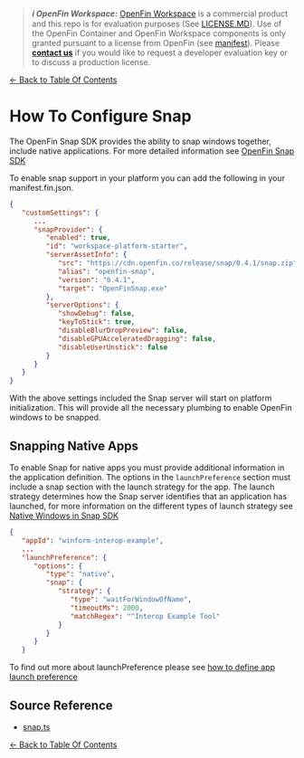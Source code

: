 > **_:information_source: OpenFin Workspace:_** [OpenFin Workspace](https://www.openfin.co/workspace/) is a commercial product and this repo is for evaluation purposes (See [LICENSE.MD](../LICENSE.MD)). Use of the OpenFin Container and OpenFin Workspace components is only granted pursuant to a license from OpenFin (see [manifest](../public/manifest.fin.json)). Please [**contact us**](https://www.openfin.co/workspace/poc/) if you would like to request a developer evaluation key or to discuss a production license.

[<- Back to Table Of Contents](../README.md)

# How To Configure Snap

The OpenFin Snap SDK provides the ability to snap windows together, include native applications.
For more detailed information see [OpenFin Snap SDK](https://developers.openfin.co/of-docs/docs/snap)

To enable snap support in your platform you can add the following in your manifest.fin.json.

```json
{
   "customSettings": {
      ...
      "snapProvider": {
         "enabled": true,
         "id": "workspace-platform-starter",
         "serverAssetInfo": {
            "src": "https://cdn.openfin.co/release/snap/0.4.1/snap.zip",
            "alias": "openfin-snap",
            "version": "0.4.1",
            "target": "OpenFinSnap.exe"
         },
         "serverOptions": {
            "showDebug": false,
            "keyToStick": true,
            "disableBlurDropPreview": false,
            "disableGPUAcceleratedDragging": false,
            "disableUserUnstick": false
         }
      }
   }
}
```

With the above settings included the Snap server will start on platform initialization. This will provide all the necessary plumbing to enable OpenFin windows to be snapped.

## Snapping Native Apps

To enable Snap for native apps you must provide additional information in the application definition. The options in the `launchPreference` section must include a snap section with the launch strategy for the app. The launch strategy determines how the Snap server identifies that an application has launched, for more information on the different types of launch strategy see [Native Windows in Snap SDK](https://developers.openfin.co/of-docs/docs/snap#native-windows-in-snap-sdk)

```json
{
   "appId": "winform-interop-example",
   ...
   "launchPreference": {
      "options": {
         "type": "native",
         "snap": {
            "strategy": {
               "type": "waitForWindowOfName",
               "timeoutMs": 2000,
               "matchRegex": "^Interop Example Tool"
            }
         }
      }
   }
```

To find out more about launchPreference please see [how to define app launch preference](./how-to-define-app-launch-preference.md)

## Source Reference

- [snap.ts](../client/src/framework/snap.ts)

[<- Back to Table Of Contents](../README.md)
